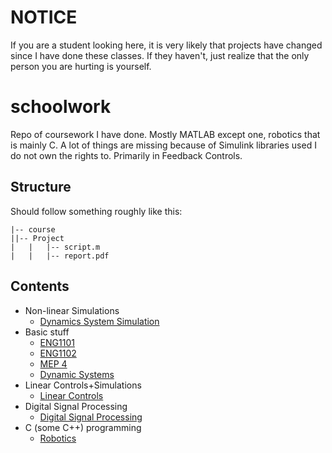 # NOTICE
If you are a student looking here, it is very likely that projects have changed since I have done these classes. If they haven't, just realize that the only person you are hurting is yourself.
# schoolwork
Repo of coursework I have done. Mostly MATLAB except one, robotics that is mainly C.
A lot of things are missing because of Simulink libraries used I do not own the rights to. Primarily in Feedback Controls.

## Structure
Should follow something roughly like this:
```
|-- course  
||-- Project  
|   |   |-- script.m  
|   |   |-- report.pdf
```
## Contents

* Non-linear Simulations
    * [Dynamics System Simulation](https://github.com/RossSmyth/schoolwork/tree/main/(8)%20Dynamic%20System%20Simulation)
* Basic stuff
    * [ENG1101](https://github.com/RossSmyth/schoolwork/tree/main/(1)%20ENG1101)
    * [ENG1102](https://github.com/RossSmyth/schoolwork/tree/main/(2)%20ENG1102)
    * [MEP 4](https://github.com/RossSmyth/schoolwork/tree/main/(3)%20MEP%204)
    * [Dynamic Systems](https://github.com/RossSmyth/schoolwork/tree/main/(5)%20Dynamic%20Systems)
* Linear Controls+Simulations
    * [Linear Controls](https://github.com/RossSmyth/schoolwork/tree/main/(6)%20Feedback%20Controls)
* Digital Signal Processing
    * [Digital Signal Processing](https://github.com/RossSmyth/schoolwork/tree/main/(7)%20Digital%20Signal%20Processing)
* C (some C++) programming
    * [Robotics](https://github.com/RossSmyth/schoolwork/tree/main/(9)%20Robotics%20and%20Mechatronics)
